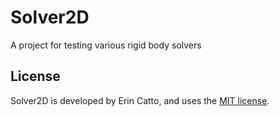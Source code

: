 # Solver2D 
A project for testing various rigid body solvers

## License
Solver2D is developed by Erin Catto, and uses the [MIT license](https://en.wikipedia.org/wiki/MIT_License).
